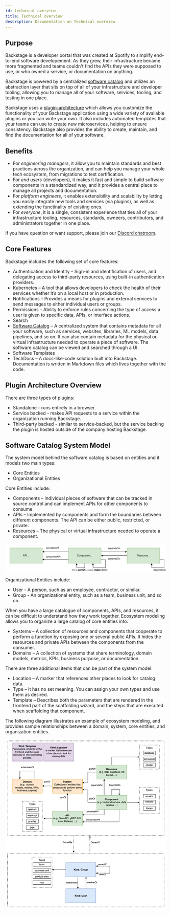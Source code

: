 ```yaml
---
id: technical-overview
title: Technical overview
description: Documentation on Technical overview
---
```


## Purpose
Backstage is a developer portal that was created at Spotify to simplify end-to-end software developement. As they grew, their infrastructure became more fragmented and teams couldn't find the APIs they were supposed to use, or who owned a service, or documentation on anything.

Backstage is powered by a centralized [software catalog](#software-catalog-system-model) and utilizes an abstraction layer that sits on top of all of your infrastructure and developer tooling, allowing you to manage all of your software, services, tooling, and testing in one place.

Backstage uses a [plugin-architecture](#plugin-architecture-overview) which allows you customize the functionality of your Backstage application using a wide variety of available plugins or you can write your own. It also includes automated templates that your teams can use to create new microservices, helping to ensure consistency. Backstage also provides the ability to create, maintain, and find the documentation for all of your software.


## Benefits
+ For *engineering managers*, it allow you to maintain standards and best practices across the organization, and can help you manage your whole tech ecosystem, from migrations to test certification.
+ For *end users* {developers), it makes it fast and simple to build software components in a standardized way, and it provides a central place to manage all projects and documentation.
+ For *platform engineers*, it enables extensibility and scalability by letting you easily integrate new tools and services (via plugins), as well as extending the functinality of existing ones.
+ For *everyone*, it is a single, consistent experience that ties all of your infrastructure tooling, resources, standards, owneers, contributors, and administrators together in one place. 

If you have question or want support, please join our [Discord chatroom](https://discord.gg/backstage-687207715902193673).

## Core Features
Backstage includes the following set of core features:
+ Authentication and Identity – Sign-in and identification of users, and delegating access to third-party resources, using built-in authentication providers.
+ Kubernetes – A tool that allows developers to check the health of their services whether it’s on a local host or in production.
+ Notifications – Provides a means for plugins and external services to send messages to either individual users or groups. 
+ Permissions – Ability to enforce rules concerning the type of access a user is given to specific data, APIs, or interface actions.
+ Search
+ [Software Catalog](../features/software-catalog/index.md) – A centralized system that contains metadata for all your software, such as services, websites, libraries, ML models, data pipelines, and so on. It can also contain metadata for the physical or virtual infrastructure needed to operate a piece of software. The software catalog can be viewed and searched through a UI. 
+ Software Templates
+ TechDocs – A docs-like-code solution built into Backstage. Documentation is written in Markdown files which lives together with the code.

## Plugin Architecture Overview
There are three types of plugins:
+ Standalone - runs entirely in a browser.
+ Service backed - makes API requests to a service within the organization running Backstage.
+ Third-party backed - similar to service-backed, but the service backing the plugin is hosted outside of the company hosting Backstage.



## Software Catalog System Model
The system model behind the software catalog is based on entities and it models two main types:
+ Core Entities
+ Organizational Entities

Core Entities include:
+ Components – Individual pieces of software that can be tracked in source control and can implement APIs for other components to consume.
+ APIs – Implemented by components and form the boundaries between different components. The API can be either public, restricted, or private.
+ Resources – The physical or virtual infrastructure needed to operate a component.

![](../assets/software-catalog/software-model-core-entities.drawio.svg)

Organizational Entities include:
+ User - A person, such as an employee, contractor, or similar.
+ Group - An organizational entity, such as a team, business unit, and so on.

When you have a large catalogue of components, APIs, and resources, it can be difficult to understand how they work together. Ecosystem modeling allows you to organize a large catalog of core entities into:
+ Systems – A collection of resources and components that cooperate to perform a function by exposing one or several public APIs.  It hides the resources and private APIs between the components from the consumer.
+ Domains – A collection of systems that share terminology, domain models, metrics, KPIs, business purpose, or documentation.

There are three additional items that can be part of the system model:
+ Location – A marker that references other places to look for catalog data.
+ Type – It has no set meaning. You can assign your own types and use them as desired.
+ Template – Describes both the parameters that are rendered in the frontend part of the scaffolding wizard, and the steps that are executed when scaffolding that component.

The following diagram illustrates an example of ecosystem modeling, and provides sample relationships between a domain, system, core entities, and organization entities.

![](../assets/software-catalog/software-model-entities.drawio.svg)
